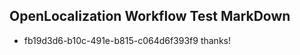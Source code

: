 ## OpenLocalization Workflow Test MarkDown
* fb19d3d6-b10c-491e-b815-c064d6f393f9 thanks!

<!--HONumber=Sep16_HO1-->


